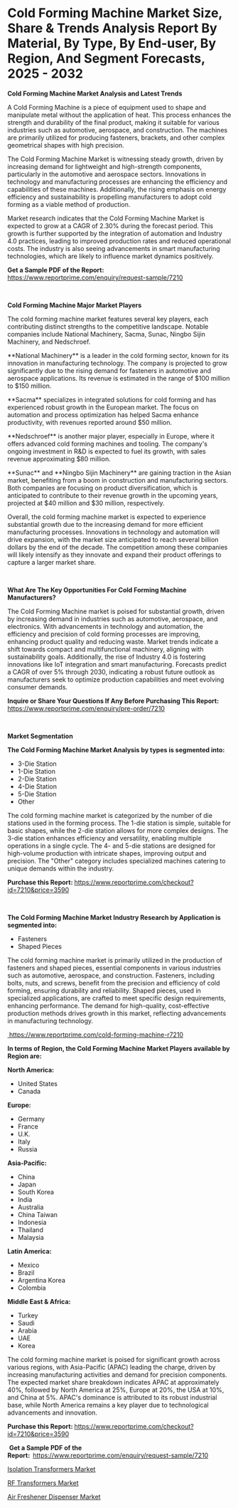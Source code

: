 <p><h1>Cold Forming Machine Market Size, Share & Trends Analysis Report By Material, By Type, By End-user, By Region, And Segment Forecasts, 2025 - 2032</h1></p><p><strong>Cold Forming Machine Market Analysis and Latest Trends</strong></p>
<p><p>A Cold Forming Machine is a piece of equipment used to shape and manipulate metal without the application of heat. This process enhances the strength and durability of the final product, making it suitable for various industries such as automotive, aerospace, and construction. The machines are primarily utilized for producing fasteners, brackets, and other complex geometrical shapes with high precision.</p><p>The Cold Forming Machine Market is witnessing steady growth, driven by increasing demand for lightweight and high-strength components, particularly in the automotive and aerospace sectors. Innovations in technology and manufacturing processes are enhancing the efficiency and capabilities of these machines. Additionally, the rising emphasis on energy efficiency and sustainability is propelling manufacturers to adopt cold forming as a viable method of production.</p><p>Market research indicates that the Cold Forming Machine Market is expected to grow at a CAGR of 2.30% during the forecast period. This growth is further supported by the integration of automation and Industry 4.0 practices, leading to improved production rates and reduced operational costs. The industry is also seeing advancements in smart manufacturing technologies, which are likely to influence market dynamics positively.</p></p>
<p><strong>Get a Sample PDF of the Report:&nbsp;</strong> <a href="https://www.reportprime.com/enquiry/request-sample/7210?utm_campaign=1879&utm_medium=2&utm_source=Github&utm_content=ia&utm_term=19032025&utm_id=cold-forming-machine">https://www.reportprime.com/enquiry/request-sample/7210</a></p>
<p>&nbsp;</p>
<p><strong>Cold Forming Machine Major Market Players</strong></p>
<p><p>The cold forming machine market features several key players, each contributing distinct strengths to the competitive landscape. Notable companies include National Machinery, Sacma, Sunac, Ningbo Sijin Machinery, and Nedschroef. </p><p>**National Machinery** is a leader in the cold forming sector, known for its innovation in manufacturing technology. The company is projected to grow significantly due to the rising demand for fasteners in automotive and aerospace applications. Its revenue is estimated in the range of $100 million to $150 million.</p><p>**Sacma** specializes in integrated solutions for cold forming and has experienced robust growth in the European market. The focus on automation and process optimization has helped Sacma enhance productivity, with revenues reported around $50 million.</p><p>**Nedschroef** is another major player, especially in Europe, where it offers advanced cold forming machines and tooling. The company's ongoing investment in R&D is expected to fuel its growth, with sales revenue approximating $80 million.</p><p>**Sunac** and **Ningbo Sijin Machinery** are gaining traction in the Asian market, benefiting from a boom in construction and manufacturing sectors. Both companies are focusing on product diversification, which is anticipated to contribute to their revenue growth in the upcoming years, projected at $40 million and $30 million, respectively.</p><p>Overall, the cold forming machine market is expected to experience substantial growth due to the increasing demand for more efficient manufacturing processes. Innovations in technology and automation will drive expansion, with the market size anticipated to reach several billion dollars by the end of the decade. The competition among these companies will likely intensify as they innovate and expand their product offerings to capture a larger market share.</p></p>
<p>&nbsp;</p>
<p><strong>What Are The Key Opportunities For Cold Forming Machine Manufacturers?</strong></p>
<p><p>The Cold Forming Machine market is poised for substantial growth, driven by increasing demand in industries such as automotive, aerospace, and electronics. With advancements in technology and automation, the efficiency and precision of cold forming processes are improving, enhancing product quality and reducing waste. Market trends indicate a shift towards compact and multifunctional machinery, aligning with sustainability goals. Additionally, the rise of Industry 4.0 is fostering innovations like IoT integration and smart manufacturing. Forecasts predict a CAGR of over 5% through 2030, indicating a robust future outlook as manufacturers seek to optimize production capabilities and meet evolving consumer demands.</p></p>
<p><strong>Inquire or Share Your Questions If Any Before Purchasing This Report:</strong> <a href="https://www.reportprime.com/enquiry/pre-order/7210?utm_campaign=1879&utm_medium=2&utm_source=Github&utm_content=ia&utm_term=19032025&utm_id=cold-forming-machine">https://www.reportprime.com/enquiry/pre-order/7210</a></p>
<p>&nbsp;</p>
<p><strong>Market Segmentation</strong></p>
<p><strong>The Cold Forming Machine Market Analysis by types is segmented into:</strong></p>
<p><ul><li>3-Die Station</li><li>1-Die Station</li><li>2-Die Station</li><li>4-Die Station</li><li>5-Die Station</li><li>Other</li></ul></p>
<p><p>The cold forming machine market is categorized by the number of die stations used in the forming process. The 1-die station is simple, suitable for basic shapes, while the 2-die station allows for more complex designs. The 3-die station enhances efficiency and versatility, enabling multiple operations in a single cycle. The 4- and 5-die stations are designed for high-volume production with intricate shapes, improving output and precision. The "Other" category includes specialized machines catering to unique demands within the industry.</p></p>
<p><strong>Purchase this Report:&nbsp;</strong><a href="https://www.reportprime.com/checkout?id=7210&price=3590&utm_campaign=1879&utm_medium=2&utm_source=Github&utm_content=ia&utm_term=19032025&utm_id=cold-forming-machine">https://www.reportprime.com/checkout?id=7210&price=3590</a></p>
<p>&nbsp;</p>
<p><strong>The Cold Forming Machine Market Industry Research by Application is segmented into:</strong></p>
<p><ul><li>Fasteners</li><li>Shaped Pieces</li></ul></p>
<p><p>The cold forming machine market is primarily utilized in the production of fasteners and shaped pieces, essential components in various industries such as automotive, aerospace, and construction. Fasteners, including bolts, nuts, and screws, benefit from the precision and efficiency of cold forming, ensuring durability and reliability. Shaped pieces, used in specialized applications, are crafted to meet specific design requirements, enhancing performance. The demand for high-quality, cost-effective production methods drives growth in this market, reflecting advancements in manufacturing technology.</p></p>
<p><a href="https://www.reportprime.com/cold-forming-machine-r7210?utm_campaign=1879&utm_medium=2&utm_source=Github&utm_content=ia&utm_term=19032025&utm_id=cold-forming-machine">&nbsp;https://www.reportprime.com/cold-forming-machine-r7210</a></p>
<p><strong>In terms of Region, the Cold Forming Machine Market Players available by Region are:</strong></p>
<p>
    <p> <strong> North America: </strong>
        <ul>
            <li>United States</li>
            <li>Canada</li>
        </ul>
        </p> 
    <p> <strong> Europe: </strong>
        <ul>
            <li>Germany</li>
            <li>France</li>
            <li>U.K.</li>
            <li>Italy</li>
            <li>Russia</li>
        </ul>
        </p> 
    <p> <strong> Asia-Pacific: </strong>
        <ul>
            <li>China</li>
            <li>Japan</li>
            <li>South Korea</li>
            <li>India</li>
            <li>Australia</li>
            <li>China Taiwan</li>
            <li>Indonesia</li>
            <li>Thailand</li>
            <li>Malaysia</li>
        </ul>
        </p> 
    <p> <strong> Latin America: </strong>
        <ul>
            <li>Mexico</li>
            <li>Brazil</li>
            <li>Argentina Korea</li>
            <li>Colombia</li>
        </ul>
        </p> 
    <p> <strong> Middle East & Africa: </strong>
        <ul>
            <li>Turkey</li>
            <li>Saudi</li>
            <li>Arabia</li>
            <li>UAE</li>
            <li>Korea</li>
        </ul>
    </p>
    </p>
<p><p>The cold forming machine market is poised for significant growth across various regions, with Asia-Pacific (APAC) leading the charge, driven by increasing manufacturing activities and demand for precision components. The expected market share breakdown indicates APAC at approximately 40%, followed by North America at 25%, Europe at 20%, the USA at 10%, and China at 5%. APAC's dominance is attributed to its robust industrial base, while North America remains a key player due to technological advancements and innovation.</p></p>
<p><strong>Purchase this Report: </strong><a href="https://www.reportprime.com/checkout?id=7210&price=3590&utm_campaign=1879&utm_medium=2&utm_source=Github&utm_content=ia&utm_term=19032025&utm_id=cold-forming-machine">https://www.reportprime.com/checkout?id=7210&price=3590</a></p>
<p>&nbsp;<strong>Get a Sample PDF of the Report:&nbsp;&nbsp;</strong><a href="https://www.reportprime.com/enquiry/request-sample/7210?utm_campaign=1879&utm_medium=2&utm_source=Github&utm_content=ia&utm_term=19032025&utm_id=cold-forming-machine">https://www.reportprime.com/enquiry/request-sample/7210</a></p>
<p><strong></strong></p>
<p><p><a href="https://github.com/MonroeBullock54/Market-Research-Report-List-2/blob/main/isolation-transformers-market.md?utm_campaign=1879&utm_medium=2&utm_source=Github&utm_content=ia&utm_term=19032025&utm_id=cold-forming-machine">Isolation Transformers Market</a></p><p><a href="https://github.com/shondapmbau/Market-Research-Report-List-1/blob/main/rf-transformers-market.md?utm_campaign=1879&utm_medium=2&utm_source=Github&utm_content=ia&utm_term=19032025&utm_id=cold-forming-machine">RF Transformers Market</a></p><p><a href="https://github.com/skerretflossie9297/Market-Research-Report-List-1/blob/main/air-freshener-dispenser-market.md?utm_campaign=1879&utm_medium=2&utm_source=Github&utm_content=ia&utm_term=19032025&utm_id=cold-forming-machine">Air Freshener Dispenser Market</a></p></p>